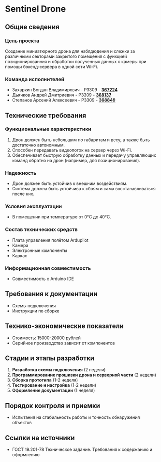 # Sentinel Drone

## Общие сведения

### Цель проекта

Создание миниатюрного дрона для наблдюдения и слежки за различными секторами
закрытого помещения с функцией позиционированния и обработки полученных данных
с камеры при помощи бэкенд-сервера в одной сети Wi-Fi.

### Команда исполнителей

- Захаркин Богдан Владимирович - P3309 - [**367224**](https://my.itmo.ru/persons/367224)
- Дьячков Андрей Дмитриевич - P3309 - [**368137**](https://my.itmo.ru/persons/368137)
- Степанов Арсений Алексеевич - P3309 - [**368849**](https://my.itmo.ru/persons/368849)

## Технические требования

### Функциональные характеристики

1. Дрон должен быть небольшим по габаритам и весу, а также быть достаточно автономным.
2. Способен передавать видеопоток на сервер через Wi-Fi.
3. Обеспечивает быструю обработку данных и передачу управляющих команд обратно на дрон
(например, для позиционирования).

### Надежность

- Дрон должен быть устойчив к внешним воздействиям.
- Система должна быть устойчива к сбоям и сама восстанавливаться после них.

### Условия эксплуатации

- В помещении при температуре от 0°C до 40°C.

### Состав технических средств

- Плата управления полётом Ardupilot
- Камера
- Электронные компоненты
- Каркас

### Информационная совместимость

- Совместимость с Arduino IDE

## Требования к документации

- Схемы подключения
- Инструкции по сборке

## Технико-экономические показатели

- Стоимость: 15000-20000 рублей
- Серийное производство зависит от компонентов

## Стадии и этапы разработки

1. **Разработка схемы подключения** (2 недели)
2. **Программирование прошивки дрона и серверной части** (2 недели)
3. **Сборка прототипа** (1-2 неделя)
4. **Тестирование и настройка** (1-2 недели)
5. **Оформление документации** (1 неделя)

## Порядок контроля и приемки

- Испытания на стабильность работы и точность обнаружения объектов

## Ссылки на источники

- ГОСТ 19.201-78 Техническое задание. Требования к содержанию и оформлению
